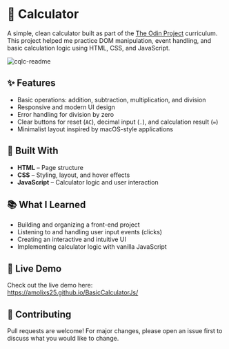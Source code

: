 # 🧮 Calculator

A simple, clean calculator built as part of the [The Odin Project](https://www.theodinproject.com/) curriculum.  
This project helped me practice DOM manipulation, event handling, and basic calculation logic using HTML, CSS, and JavaScript.

![cqlc-readme](https://github.com/user-attachments/assets/1fafcf16-60f4-4805-8cd4-ed36ef0e9391)

## ✨ Features

- Basic operations: addition, subtraction, multiplication, and division  
- Responsive and modern UI design  
- Error handling for division by zero  
- Clear buttons for reset (`AC`), decimal input (`.`), and calculation result (`=`)  
- Minimalist layout inspired by macOS-style applications

## 🚀 Built With

- **HTML** – Page structure  
- **CSS** – Styling, layout, and hover effects  
- **JavaScript** – Calculator logic and user interaction

## 📚 What I Learned

- Building and organizing a front-end project
- Listening to and handling user input events (clicks)
- Creating an interactive and intuitive UI
- Implementing calculator logic with vanilla JavaScript

## 🔗 Live Demo
Check out the live demo here: https://amolixs25.github.io/BasicCalculatorJs/

## 🤝 Contributing
Pull requests are welcome! For major changes, please open an issue first to discuss what you would like to change.
